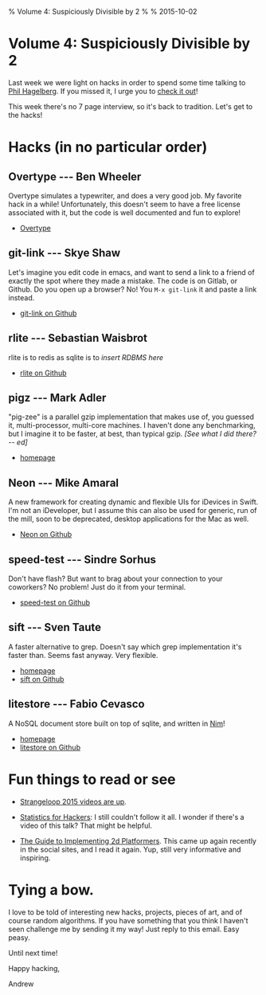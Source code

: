 % Volume 4: Suspiciously Divisible by 2
%
% 2015-10-02

# Volume 4: Suspiciously Divisible by 2

Last week we were light on hacks in order to spend some time talking
to [Phil Hagelberg](http://technomancy.us). If you missed it, I urge
you to [check it out](http://us11.campaign-archive1.com/?u=3489d30623dcf96e5ac9f4d53&id=bf8e561139)!

This week there's no 7 page interview, so it's back to tradition. Let's
get to the hacks!

# Hacks (in no particular order)

## Overtype --- Ben Wheeler

Overtype simulates a typewriter, and does a very good job. My favorite
hack in a while!  Unfortunately, this doesn't seem to have a free
license associated with it, but the code is well documented and fun to
explore!

* [Overtype](http://uniqcode.com/typewriter/)

## git-link --- Skye Shaw

Let's imagine you edit code in emacs, and want to send a link to a
friend of exactly the spot where they made a mistake. The code is on
Gitlab, or Github. Do you open up a browser? No! You `M-x git-link` it
and paste a link instead.

* [git-link on Github](https://github.com/sshaw/git-link)

## rlite --- Sebastian Waisbrot

rlite is to redis as sqlite is to *insert RDBMS here*

* [rlite on Github](https://github.com/seppo0010/rlite)

## pigz --- Mark Adler

"pig-zee" is a parallel gzip implementation that makes use of, you
guessed it, multi-processor, multi-core machines. I haven't done any
benchmarking, but I imagine it to be faster, at best, than typical
gzip. *[See what I did there? -- ed]*

* [homepage](http://www.zlib.net/pigz/)

## Neon --- Mike Amaral

A new framework for creating dynamic and flexible UIs for iDevices in
Swift. I'm not an iDeveloper, but I assume this can also be used for
generic, run of the mill, soon to be deprecated, desktop applications
for the Mac as well.

* [Neon on Github](https://github.com/mamaral/Neon)

## speed-test --- Sindre Sorhus

Don't have flash? But want to brag about your connection to your
coworkers? No problem! Just do it from your terminal.

* [speed-test on Github](https://github.com/sindresorhus/speed-test)

## sift --- Sven Taute

A faster alternative to grep. Doesn't say which grep implementation
it's faster than. Seems fast anyway. Very flexible.

* [homepage](https://sift-tool.org/)
* [sift on Github](https://github.com/svent/sift)

## litestore --- Fabio Cevasco

A NoSQL document store built on top of sqlite, and written in [Nim](http://nim-lang.org/)!

* [homepage](https://h3rald.com/litestore/)
* [litestore on Github](https://github.com/h3rald/litestore)

# Fun things to read or see

* [Strangeloop 2015 videos are up](http://www.youtube.com/watch?v=R2Aa4PivG0g&list=PLcGKfGEEONaCIl5eU53uPBnRJ9rbIH32R).

* [Statistics for Hackers](https://speakerdeck.com/jakevdp/statistics-for-hackers):
  I still couldn't follow it all. I wonder if there's a video of this
  talk? That might be helpful.

* [The Guide to Implementing 2d Platformers](http://higherorderfun.com/blog/2012/05/20/the-guide-to-implementing-2d-platformers). This came up again recently in the social sites, and I read it again. Yup, still very informative and inspiring.


# Tying a bow.

I love to be told of interesting new hacks, projects, pieces of art, and
of course random algorithms. If you have something that you think I haven't
seen challenge me by sending it my way! Just reply to this email. Easy peasy.

Until next time!

Happy hacking,

Andrew


